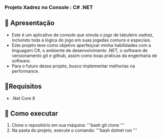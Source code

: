 ### Projeto Xadrez no Console : C# .NET

## 📌 Apresentação

- Este é um aplicativo de console que simula o jogo de tabuleiro xadrez, incluindo toda a lógica do jogo em suas jogadas comuns e especiais.
- Este projeto teve como objetivo aperfeiçoar minha habilidades com a linguagem C#, o ambiente de desenvolvimento .NET, o software de versionamento git e github, assim como boas práticas da engenharia de software.
- Para o futuro desse projeto, busco implementar melhorias na performance.

## 📜Requisitos

- .Net Core 8

## 🚀 Como executar

1. Clone o repositório em sua máquina:
'''bash
git clone 
'''
2. Na pasta do projeto, execute o comando:
'''bash
dotnet run
'''